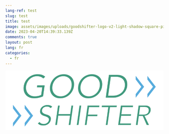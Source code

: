 ```yaml
---
lang-ref: test
slug: test
title: test
image: assets/images/uploads/goodshifter-logo-v2-light-shadow-square-pink.png
date: 2023-04-20T14:39:33.139Z
comments: true
layout: post
lang: fr
categories:
  - fr
---
```

![](assets/images/uploads/goodshifter-logo-v1.png)